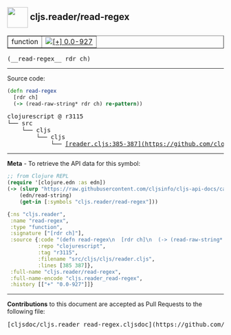 ## <img width="48px" valign="middle" src="http://i.imgur.com/Hi20huC.png"> cljs.reader/read-regex

 <table border="1">
<tr>

<td>function</td>
<td><a href="https://github.com/cljsinfo/cljs-api-docs/tree/0.0-927"><img valign="middle" alt="[+] 0.0-927" src="https://img.shields.io/badge/+-0.0--927-lightgrey.svg"></a> </td>
</tr>
</table>

 <samp>
(__read-regex__ rdr ch)<br>
</samp>

---





Source code:

```clj
(defn read-regex
  [rdr ch]
  (-> (read-raw-string* rdr ch) re-pattern))
```

 <pre>
clojurescript @ r3115
└── src
    └── cljs
        └── cljs
            └── <ins>[reader.cljs:385-387](https://github.com/clojure/clojurescript/blob/r3115/src/cljs/cljs/reader.cljs#L385-L387)</ins>
</pre>


---

__Meta__ - To retrieve the API data for this symbol:

```clj
;; from Clojure REPL
(require '[clojure.edn :as edn])
(-> (slurp "https://raw.githubusercontent.com/cljsinfo/cljs-api-docs/catalog/cljs-api.edn")
    (edn/read-string)
    (get-in [:symbols "cljs.reader/read-regex"]))
```

```clj
{:ns "cljs.reader",
 :name "read-regex",
 :type "function",
 :signature ["[rdr ch]"],
 :source {:code "(defn read-regex\n  [rdr ch]\n  (-> (read-raw-string* rdr ch) re-pattern))",
          :repo "clojurescript",
          :tag "r3115",
          :filename "src/cljs/cljs/reader.cljs",
          :lines [385 387]},
 :full-name "cljs.reader/read-regex",
 :full-name-encode "cljs.reader_read-regex",
 :history [["+" "0.0-927"]]}

```

---

__Contributions__ to this document are accepted as Pull Requests to the following file:

 <pre>
[cljsdoc/cljs.reader_read-regex.cljsdoc](https://github.com/cljsinfo/cljs-api-docs/blob/master/cljsdoc/cljs.reader_read-regex.cljsdoc)
</pre>

